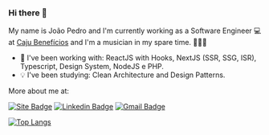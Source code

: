 ### Hi there 👋

My name is João Pedro and I'm currently working as a Software Engineer  💻 at [Caju Benefícios](https://caju.com.br/) and I'm a musician in my spare time. 🎤🎹🎸

* 💼 I've been working with: ReactJS with Hooks, NextJS (SSR, SSG, ISR), Typescript, Design System, NodeJS e PHP.
* 💡 I've been studying: Clean Architecture and Design Patterns.

More about me at:

[![Site Badge](https://img.shields.io/badge/site-jpdrsanchez-black)](https://www.jotape.tech/)
[![Linkedin Badge](https://img.shields.io/badge/-LinkedIn-blue?style=flat-square&logo=Linkedin&logoColor=white&link=https://www.linkedin.com/in/jpdrsanchez)](https://www.linkedin.com/in/jpdrsanchez)
[![Gmail Badge](https://img.shields.io/badge/-joaopedrosanchez302@gmail.com-c14438?style=flat-square&logo=Gmail&logoColor=white&link=mailto:joaopedrosanchez302@gmail.com)](mailto:joaopedrosanchez302@gmail.com)

[![Top Langs](https://github-readme-stats.vercel.app/api/top-langs/?username=jpdrsanchez&layout=compact)](https://github.com/jpdrsanchez/)

<!--
**jpdrsanchez/jpdrsanchez** is a ✨ _special_ ✨ repository because its `README.md` (this file) appears on your GitHub profile.

Here are some ideas to get you started:

- 🔭 I’m currently working on ...
- 🌱 I’m currently learning ...
- 👯 I’m looking to collaborate on ...
- 🤔 I’m looking for help with ...
- 💬 Ask me about ...
- 📫 How to reach me: ...
- 😄 Pronouns: ...
- ⚡ Fun fact: ...
-->
